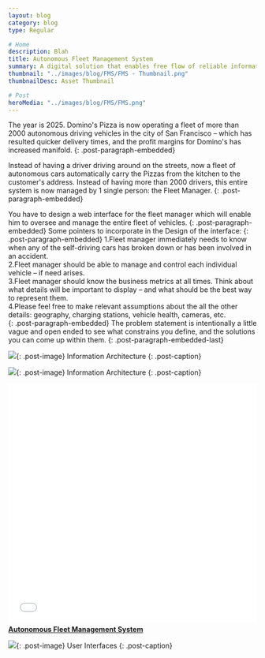 ```yaml
---
layout: blog
category: blog
type: Regular

# Home
description: Blah
title: Autonomous Fleet Management System
summary: A digital solution that enables free flow of reliable information across all stakeholders in the Healthcare Industry.
thumbnail: "../images/blog/FMS/FMS - Thumbnail.png"
thumbnailDesc: Asset Thumbnail

# Post
heroMedia: "../images/blog/FMS/FMS.png"
---
```



The year is 2025. Domino's Pizza is now operating a fleet of more than 2000 autonomous driving vehicles in the city of San Francisco – which has resulted quicker delivery times, and the profit margins for Domino's has increased manifold.
{: .post-paragraph-embedded}

Instead of having a driver driving around on the streets, now a fleet of autonomous cars automatically carry the Pizzas from the kitchen to the customer's address. Instead of having more than 2000 drivers, this entire system is now managed by 1 single person: the Fleet Manager.
{: .post-paragraph-embedded}

You have to design a web interface for the fleet manager which will enable him to oversee and manage the entire fleet of vehicles.
{: .post-paragraph-embedded}
Some pointers to incorporate in the Design of the interface:
{: .post-paragraph-embedded}
1.Fleet manager immediately needs to know when any of the self-driving cars has broken down or has been involved in an accident.<br>
2.Fleet manager should be able to manage and control each individual vehicle – if need arises.<br>
3.Fleet manager should know the business metrics at all times. Think about what details will be important to display – and what should be the best way to represent them.<br>
4.Please feel free to make relevant assumptions about the all the other details: geography, charging stations, vehicle health, cameras, etc.<br>
{: .post-paragraph-embedded}
The problem statement is intentionally a little vague and open ended to see what constrains you define, and the solutions you can come up within them.
{: .post-paragraph-embedded-last}

<img src="./images/blog/FMS/Images/collage-fms-lqip.png"  data-src="../images/blog/FMS/Images/collage-fms.png" class="lazyload blur-up">{: .post-image}
Information Architecture
{: .post-caption}


<img src="./images/blog/FMS/Images/IA-FMS-lqip.png"  data-src="../images/blog/FMS/Images/IA-FMS.png" class="lazyload blur-up">{: .post-image}
Information Architecture
{: .post-caption}

<div class="post-embed">
<iframe src="//www.slideshare.net/slideshow/embed_code/key/8x3DQyQaga01fn" width="595" height="485" frameborder="0" marginwidth="0" marginheight="0" scrolling="no" style="margin-bottom:5px; max-width: 100%;" allowfullscreen> </iframe> <div style="margin-bottom:5px"> <strong> <a href="//www.slideshare.net/secret/8x3DQyQaga01fn" title="Autonomous Fleet Management System" target="_blank">Autonomous Fleet Management System</a> </strong></div></div>

<img src="./images/blog/FMS/Images/1-lqip.png"  data-src="../images/blog/FMS/Images/1.png" class="lazyload blur-up">{: .post-image}
User Interfaces
{: .post-caption}
